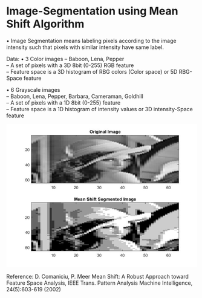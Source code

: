 # Image-Segmentation using Mean Shift Algorithm
• Image Segmentation means labeling pixels according to the image intensity such that pixels with similar intensity have same label.

Data:
• 3 Color images
– Baboon, Lena, Pepper<br>
– A set of pixels with a 3D 8bit (0-255) RGB feature<br>
– Feature space is a 3D histogram of RBG colors (Color space) or 5D RBG-Space feature<br>

• 6 Grayscale images<br>
– Baboon, Lena, Pepper, Barbara, Cameraman, Goldhill<br>
– A set of pixels with a 1D 8bit (0-255) feature<br>
– Feature space is a 1D histogram of intensity values or 3D intensity-Space feature<br>

![alt text](https://github.com/LinsiLin/Image-Segmentation/blob/main/result.jpg)


Reference:
D. Comaniciu, P. Meer
Mean Shift: A Robust Approach toward Feature Space Analysis, IEEE Trans. Pattern Analysis Machine Intelligence, 24(5):603-619 (2002)
